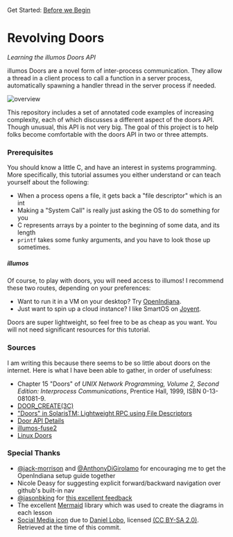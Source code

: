 Get Started: [Before we Begin](00_begin/ "Before we Begin")

# Revolving Doors
*Learning the illumos Doors API*

illumos Doors are a novel form of inter-process communication. They allow a
thread in a client process to call a function in a server process, automatically
spawning a handler thread in the server process if needed.

![overview](overview.svg)

This repository includes a set of annotated code examples of increasing
complexity, each of which discusses a different aspect of the doors API. Though
unusual, this API is not very big. The goal of this project is to help folks
become comfortable with the doors API in two or three attempts.

### Prerequisites
You should know a little C, and have an interest in systems programming. More
specifically, this tutorial assumes you either understand or can teach yourself
about the following:

* When a process opens a file, it gets back a "file descriptor" which is an int
* Making a "System Call" is really just asking the OS to do something for you
* C represents arrays by a pointer to the beginning of some data, and its length
* `printf` takes some funky arguments, and you have to look those up sometimes.

##### illumos
Of course, to play with doors, you will need access to illumos! I recommend
these two routes, depending on your preferences:

* Want to run it in a VM on your desktop? Try [OpenIndiana](appendices/OpenIndiana).
* Just want to spin up a cloud instance? I like SmartOS on [Joyent](appendices/SmartOS).

Doors are super lightweight, so feel free to be as cheap as you want. You will
not need significant resources for this tutorial.

### Sources
I am writing this because there seems to be so little about doors on the 
internet. Here is what I have been able to gather, in order of usefulness:

* Chapter 15 "Doors" of *UNIX Network Programming, Volume 2, Second Edition: Interprocess Communications*, Prentice Hall, 1999, ISBN 0-13-081081-9.
* [DOOR_CREATE(3C)](https://illumos.org/man/3C/door_create)
* ["Doors" in SolarisTM: Lightweight RPC using File Descriptors](http://www.kohala.com/start/papers.others/doors.html)
* [Door API Details](https://blogs.oracle.com/tucker/door-api-details)
* [illumos-fuse2](https://bitbucket.org/gwr/illumos-fuse2)
* [Linux Doors](http://ldoor.sourceforge.net) 

### Special Thanks
* [@jack-morrison](https://github.com/jack-morrison) and [@AnthonyDiGirolamo](https://github.com/AnthonyDiGirolamo) for encouraging me to get the OpenIndiana setup guide together
* Nicole Deasy for suggesting explicit forward/backward navigation over github's built-in nav
* [@jasonbking](https://github.com/jasonbking) for [this excellent feedback](https://www.reddit.com/r/illumos/comments/babxsl/doors_api_tutorial/eke7es9/)
* The excellent [Mermaid](https://mermaidjs.github.io/) library which was used to create the diagrams in each lesson
* [Social Media icon](https://commons.wikimedia.org/wiki/File:Revolving_Door_Sign.jpg) due to [Daniel Lobo](https://www.flickr.com/photos/daquellamanera/), licensed [(CC BY-SA 2.0)](https://creativecommons.org/licenses/by-sa/2.0/deed.en). Retrieved at the time of this commit.
